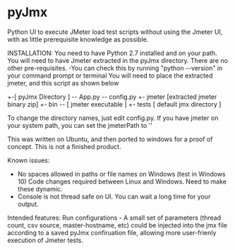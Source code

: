 # pyJmx
Python UI to execute JMeter load test scripts without using the Jmeter UI, with as little prerequisite knowledge as possible.

INSTALLATION:
You need to have Python 2.7 installed and on your path. You will need to have Jmeter extracted in the pyJmx directory. There are no other pre-requisites. 
 -You can check this by running "python --version" in your command prompt or terminal
You will need to place the extracted jmeter, and this script as shown below

+-[ pyJmx Directory ]
  -- App.py
  -- config.py
  +- jmeter [extracted jmeter binary zip]
    +- bin
      -- [ jmeter executable ]
      +- tests [ default jmx directory ]


To change the directory names, just edit config.py. 
If you have jmeter on your system path, you can set the jmeterPath to ''

This was written on Ubuntu, and then ported to windows for a proof of concept. 
This is not a finished product. 

Known issues: 
 * No spaces allowed in paths or file names on Windows (test in Windows 10)
   Code changes required between Linux and Windows. Need to make these dynamic.
 * Console is not thread safe on UI. You can wait a long time for your output. 
  
  
   
Intended features:
  Run configurations - A small set of parameters (thread count, csv source, master-hostname, etc) 
      could be injected into the jmx file according to a saved pyJmx confiruation file, allowing 
      more user-frienly execution of Jmeter tests. 
